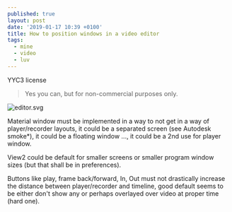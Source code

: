 ```yaml
---
published: true
layout: post
date: '2019-01-17 10:39 +0100'
title: How to position windows in a video editor
tags:
  - mine
  - video
  - luv
---
```

YYC3 license
> Yes you can, but for non-commercial purposes only.

![editor.svg]({{site.baseurl}}/media/editor.svg)

Material window must be implemented in a way to not get in a way of player/recorder layouts, it could be a separated screen (see Autodesk smoke*), it could be a floating window ..., it could be a 2nd use for player window.

View2 could be default for smaller screens or smaller program window sizes (but that shall be in preferences).

Buttons like play, frame back/forward, In, Out must not drastically increase the distance between player/recorder and timeline, good default seems to be either don't show any or perhaps overlayed over video at proper time (hard one).